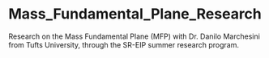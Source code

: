 # Mass_Fundamental_Plane_Research
Research on the Mass Fundamental Plane (MFP) with Dr. Danilo Marchesini from Tufts University, through the SR-EIP summer research program.
